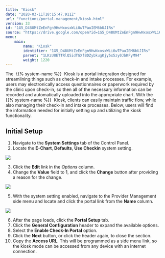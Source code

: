 ```yaml
---
title: "Kiosk"
date: "2020-03-11T18:15:47.911Z"
url: "functions/portal-management/kiosk.html"
version: 33
id: "1G5_D48UMtZeEnFgn9HwNxosxWLi0wTPauIEM6bUJIRs"
source: "https://drive.google.com/open?id=1G5_D48UMtZeEnFgn9HwNxosxWLi0wTPauIEM6bUJIRs"
menu:
    main:
        name: "Kiosk"
        identifier: "1G5_D48UMtZeEnFgn9HwNxosxWLi0wTPauIEM6bUJIRs"
        parent: "1LKzU8ETTRlQ5idTGXfBDZybkugKjy5x5zy0JbKFyM94"
        weight: 1220
---
```

The  {{% system-name %}}  Kiosk is a portal integration designed for streamlining things such as check-in and intake processes. For example, users may electronically access questionnaires or paperwork required by the clinic upon check-in, so then all of the necessary information can be recorded and automatically uploaded into the appropriate chart. With the  {{% system-name %}}  Kiosk, clients can easily maintain traffic flow, while also managing their check-in and intake processes. Below, users will find the information needed for initially setting up and utilizing the kiosk functionality.

## Initial Setup

1. Navigate to the <strong>System Settings</strong> tab of the Control Panel.
2. Locate the <strong>E-Chart</strong>, <strong>Defaults</strong>, <strong>Use Checkin</strong> system setting.



![](kiosk.images/image3.png)



3. Click the <strong>Edit</strong> link in the <em>Options</em> column.
4. Change the <strong>Value</strong> field to <strong>1</strong>, and click the <strong>Change</strong> button after providing a reason for the change.



![](kiosk.images/image2.png)



5. With the system setting enabled, navigate to the Provider Management side menu and locate and click the portal link from the <strong>Name</strong> column.



![](kiosk.images/image1.png)



6. After the page loads, click the <strong>Portal Setup</strong> tab.
7. Click the <strong>General Configuration</strong> header to expand the available options.
8. Select the <strong>Enable Check-In Portal</strong> option.
9. Click the <strong>Next</strong> button, or click the header again, to close the section.
10. Copy the <strong>Access URL</strong>. This will be programmed as a side menu link, so the kiosk mode can be accessed from any device with an internet connection.
